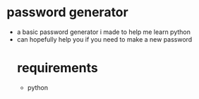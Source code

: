 # password generator
- a basic password generator i made to help me learn python
- can hopefully help you if you need to make a new password
  # requirements
  - python 
